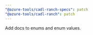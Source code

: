 ```yaml
---
"@azure-tools/cadl-ranch-specs": patch
"@azure-tools/cadl-ranch": patch
---
```


Add docs to enums and enum values.
